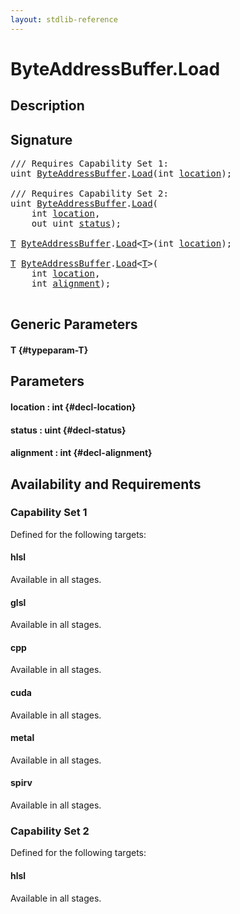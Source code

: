 ```yaml
---
layout: stdlib-reference
---
```


# ByteAddressBuffer\.Load

## Description





## Signature 

<pre>
/// Requires Capability Set 1:
<span class="code_keyword">uint</span> <a href="/stdlib-reference/types/byteaddressbuffer-04b/index" class="code_type">ByteAddressBuffer</a>.<a href="/stdlib-reference/types/byteaddressbuffer-04b/load-0">Load</a>(<span class="code_keyword">int</span> <a href="/stdlib-reference/types/byteaddressbuffer-04b/load-0#decl-location" class="code_param">location</a>);

/// Requires Capability Set 2:
<span class="code_keyword">uint</span> <a href="/stdlib-reference/types/byteaddressbuffer-04b/index" class="code_type">ByteAddressBuffer</a>.<a href="/stdlib-reference/types/byteaddressbuffer-04b/load-0">Load</a>(
    <span class="code_keyword">int</span> <a href="/stdlib-reference/types/byteaddressbuffer-04b/load-0#decl-location" class="code_param">location</a>,
    <span class="code_keyword">out</span> <span class="code_keyword">uint</span> <a href="/stdlib-reference/types/byteaddressbuffer-04b/load-0#decl-status" class="code_param">status</a>);

<a href="/stdlib-reference/types/byteaddressbuffer-04b/load-0#typeparam-T" class="code_type">T</a> <a href="/stdlib-reference/types/byteaddressbuffer-04b/index" class="code_type">ByteAddressBuffer</a>.<a href="/stdlib-reference/types/byteaddressbuffer-04b/load-0">Load</a>&lt;<a href="/stdlib-reference/types/byteaddressbuffer-04b/load-0#typeparam-T" class="code_type">T</a>&gt;(<span class="code_keyword">int</span> <a href="/stdlib-reference/types/byteaddressbuffer-04b/load-0#decl-location" class="code_param">location</a>);

<a href="/stdlib-reference/types/byteaddressbuffer-04b/load-0#typeparam-T" class="code_type">T</a> <a href="/stdlib-reference/types/byteaddressbuffer-04b/index" class="code_type">ByteAddressBuffer</a>.<a href="/stdlib-reference/types/byteaddressbuffer-04b/load-0">Load</a>&lt;<a href="/stdlib-reference/types/byteaddressbuffer-04b/load-0#typeparam-T" class="code_type">T</a>&gt;(
    <span class="code_keyword">int</span> <a href="/stdlib-reference/types/byteaddressbuffer-04b/load-0#decl-location" class="code_param">location</a>,
    <span class="code_keyword">int</span> <a href="/stdlib-reference/types/byteaddressbuffer-04b/load-0#decl-alignment" class="code_param">alignment</a>);

</pre>

## Generic Parameters

#### T {#typeparam-T}

## Parameters

#### location  : int {#decl-location}
#### status  : uint {#decl-status}
#### alignment  : int {#decl-alignment}

## Availability and Requirements

### Capability Set 1

Defined for the following targets:

#### hlsl
Available in all stages.

#### glsl
Available in all stages.

#### cpp
Available in all stages.

#### cuda
Available in all stages.

#### metal
Available in all stages.

#### spirv
Available in all stages.


### Capability Set 2

Defined for the following targets:

#### hlsl
Available in all stages.




